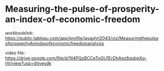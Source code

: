 # Measuring-the-pulse-of-prosperity-an-index-of-economic-freedom

workbooklink:  https://public.tableau.com/app/profile/jayashri2043/viz/MeasuringthepulseofprosperityAnindexofeconomicfreedomanalysis

video file: https://drive.google.com/file/d/1Il4PQzBCCeToGU1ErDhAez6qobpXq-nV/view?usp=drivesdk
